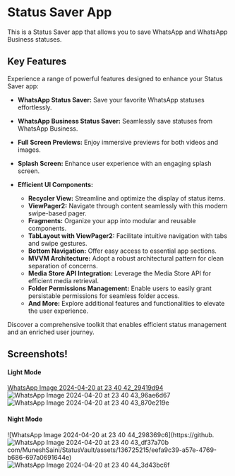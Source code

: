 # Status Saver App

This is a Status Saver app that allows you to save WhatsApp and WhatsApp Business statuses.

    
## Key Features

Experience a range of powerful features designed to enhance your Status Saver app:

- **WhatsApp Status Saver:** Save your favorite WhatsApp statuses effortlessly.
- **WhatsApp Business Status Saver:** Seamlessly save statuses from WhatsApp Business.
- **Full Screen Previews:** Enjoy immersive previews for both videos and images.
- **Splash Screen:** Enhance user experience with an engaging splash screen.
- **Efficient UI Components:**

    - **Recycler View:** Streamline and optimize the display of status items.
    - **ViewPager2:** Navigate through content seamlessly with this modern swipe-based pager.
    - **Fragments:** Organize your app into modular and reusable components.
    - **TabLayout with ViewPager2:** Facilitate intuitive navigation with tabs and swipe gestures.
    - **Bottom Navigation:** Offer easy access to essential app sections.
  - **MVVM Architecture:** Adopt a robust architectural pattern for clean separation of concerns.
  - **Media Store API Integration:** Leverage the Media Store API for efficient media retrieval.
   - **Folder Permissions Management:** Enable users to easily grant persistable permissions for seamless folder access.
  - **And More:** Explore additional features and functionalities to elevate the user experience.

Discover a comprehensive toolkit that enables efficient status management and an enriched user journey.
## Screenshots!

#### Light Mode
[WhatsApp Image 2024-04-20 at 23 40 42_29419d94](https://github.com/MuneshSaini/StatusVault/assets/136725215/af43bb83-cbfb-4e45-9dba-02b1c6742e26)
![WhatsApp Image 2024-04-20 at 23 40 43_96ae6d67](https://github.com/MuneshSaini/StatusVault/assets/136725215/c0b1d83f-7fb6-425c-a30e-726079378d17)
![WhatsApp Image 2024-04-20 at 23 40 43_870e219e](https://github.com/MuneshSaini/StatusVault/assets/136725215/771ce219-94dc-48f7-a111-189835e12f3a)
#### Night Mode
![WhatsApp Image 2024-04-20 at 23 40 44_298369c6](https://github.![WhatsApp Image 2024-04-20 at 23 40 43_df37a70b](https://github.com/MuneshSaini/StatusVault/assets/136725215/5ae3aead-7dd2-42cb-b57d-2c64fe9e5bda)
com/MuneshSaini/StatusVault/assets/136725215/eefa9c39-a57e-4769-b686-697a0691644e)
![WhatsApp Image 2024-04-20 at 23 40 44_3d43bc6f](https://github.com/MuneshSaini/StatusVault/assets/136725215/0695faae-993c-4796-9922-310ba066e20d)


